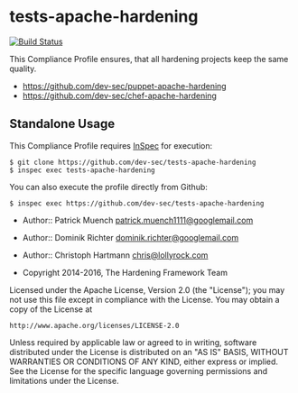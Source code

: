 tests-apache-hardening
=====================

[![Build Status](http://img.shields.io/travis/dev-sec/tests-apache-hardening.svg)][1]

This Compliance Profile ensures, that all hardening projects keep the same quality.

- https://github.com/dev-sec/puppet-apache-hardening
- https://github.com/dev-sec/chef-apache-hardening

## Standalone Usage

This Compliance Profile requires [InSpec](https://github.com/chef/inspec) for execution:

```
$ git clone https://github.com/dev-sec/tests-apache-hardening
$ inspec exec tests-apache-hardening
```

You can also execute the profile directly from Github:

```
$ inspec exec https://github.com/dev-sec/tests-apache-hardening
```

* Author:: Patrick Muench <patrick.muench1111@googlemail.com>
* Author:: Dominik Richter <dominik.richter@googlemail.com>
* Author:: Christoph Hartmann <chris@lollyrock.com>

* Copyright 2014-2016, The Hardening Framework Team

Licensed under the Apache License, Version 2.0 (the "License");
you may not use this file except in compliance with the License.
You may obtain a copy of the License at

    http://www.apache.org/licenses/LICENSE-2.0

Unless required by applicable law or agreed to in writing, software
distributed under the License is distributed on an "AS IS" BASIS,
WITHOUT WARRANTIES OR CONDITIONS OF ANY KIND, either express or implied.
See the License for the specific language governing permissions and
limitations under the License.

[1]: http://travis-ci.org/dev-sec/tests-apache-hardening
[2]: https://gitter.im/dev-sec/general
